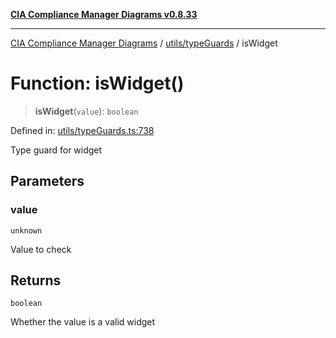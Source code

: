 [**CIA Compliance Manager Diagrams v0.8.33**](../../../README.md)

***

[CIA Compliance Manager Diagrams](../../../modules.md) / [utils/typeGuards](../README.md) / isWidget

# Function: isWidget()

> **isWidget**(`value`): `boolean`

Defined in: [utils/typeGuards.ts:738](https://github.com/Hack23/cia-compliance-manager/blob/1f4f2c51bc48d917eff1eb43881cee05d381f406/src/utils/typeGuards.ts#L738)

Type guard for widget

## Parameters

### value

`unknown`

Value to check

## Returns

`boolean`

Whether the value is a valid widget
